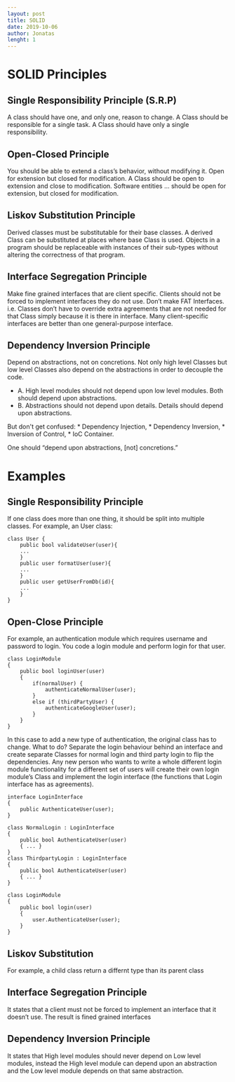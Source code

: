 ```yaml
---
layout: post
title: SOLID
date: 2019-10-06
author: Jonatas
lenght: 1
---
```


# SOLID Principles

## Single Responsibility Principle (S.R.P)

A class should have one, and only one, reason to change.
A Class should be responsible for a single task.
A Class should have only a single responsibility.

## Open-Closed Principle

You should be able to extend a class’s behavior, without modifying it.
Open for extension but closed for modification.
A Class should be open to extension and close to modification.
Software entities … should be open for extension, but closed for modification.


## Liskov Substitution Principle

Derived classes must be substitutable for their base classes.
A derived Class can be substituted at places where base Class is used.
Objects in a program should be replaceable with instances of their sub-types without altering the correctness of that program.

## Interface Segregation Principle

Make fine grained interfaces that are client specific.
Clients should not be forced to implement interfaces they do not use.
Don’t make FAT Interfaces. i.e. Classes don’t have to override extra agreements that are not needed for that Class simply because it is there in interface.
Many client-specific interfaces are better than one general-purpose interface.

## Dependency Inversion Principle

Depend on abstractions, not on concretions. Not only high level Classes but low level Classes also depend on the abstractions in order to decouple the code.

* A. High level modules should not depend upon low level modules. Both should depend upon abstractions.
* B. Abstractions should not depend upon details. Details should depend upon abstractions.

But don't get confused:
	* Dependency Injection, 
	* Dependency Inversion, 
	* Inversion of Control, 
	* IoC Container. 

One should “depend upon abstractions, [not] concretions.”


# Examples

## Single Responsibility Principle

If one class does more than one thing, it should be split into multiple classes.
For example, an User class:

```
class User {
	public bool validateUser(user){
	...
	}
	public user formatUser(user){
	...
	}
	public user getUserFromDb(id){
	...
	}
}
```

## Open-Close Principle

For example, an authentication module which requires username and password to login. 
You code a login module and perform login for that user.

```
class LoginModule 
{
	public bool loginUser(user)
	{
		if(normalUser) {
			authenticateNormalUser(user);
		}
		else if (thirdPartyUser) {
			authenticateGoogleUser(user);
		}
	}
}
```

In this case to add a new type of authentication, the original class has to change.
What to do?
Separate the login behaviour behind an interface and create separate Classes for normal login and third party login to flip the dependencies. 
Any new person who wants to write a whole different login module functionality for a different set of users will create 
their own login module’s Class and implement the login interface (the functions that Login interface has as agreements).


```
interface LoginInterface
{
	public AuthenticateUser(user);
}

class NormalLogin : LoginInterface
{
	public bool AuthenticateUser(user)
	{ ... }
}
class ThirdpartyLogin : LoginInterface
{
	public bool AuthenticateUser(user)
	{ ... }
}

class LoginModule
{
	public bool login(user)
	{
		user.AuthenticateUser(user);
	}
}
```


##  Liskov Substitution

For example, a child class return a differnt type than its parent class


## Interface Segregation Principle

It states that a client must not be forced to implement an interface that it doesn’t use.
The result is fined grained interfaces

## Dependency Inversion Principle

It states that High level modules should never depend on Low level modules, 
instead the High level module can depend upon an abstraction 
and the Low level module depends on that same abstraction.


